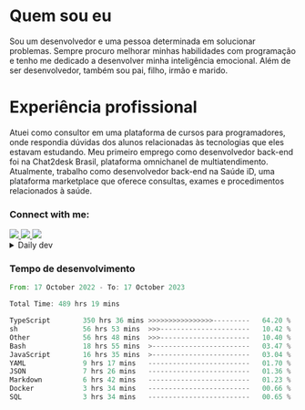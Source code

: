 # Quem sou eu
Sou um desenvolvedor e uma pessoa determinada em solucionar problemas. Sempre procuro melhorar minhas habilidades com programação e tenho me dedicado a desenvolver minha inteligência emocional. Além de ser desenvolvedor, também sou pai, filho, irmão e marido.

# Experiência profissional
Atuei como consultor em uma plataforma de cursos para programadores, onde respondia dúvidas dos alunos relacionadas às tecnologias que eles estavam estudando.
Meu primeiro emprego como desenvolvedor back-end foi na Chat2desk Brasil, plataforma omnichanel de multiatendimento.
Atualmente, trabalho como desenvolvedor back-end na Saúde iD, uma plataforma marketplace que oferece consultas, exames e procedimentos relacionados à saúde.

### Connect with me:
<a href="https://www.linkedin.com/in/theusmoreira" target="_blank" >
<img src="https://img.shields.io/badge/linkedin-%230077B5.svg?&style=for-the-badge&logo=linkedin&logoColor=white ">
</a>
<a href="https://www.instagram.com/matheus.s.moreira/" target="_blank">
<img src="https://img.shields.io/badge/instagram-%23E4405F.svg?&style=for-the-badge&logo=instagram&logoColor=white">
</a>
<a href="mailto:matheussm301@gmail.com"  target="_blank">
<img src="https://img.shields.io/badge/gmail-%23E4405F.svg?&style=for-the-badge&logo=gmail&logoColor=white">
</a>


<details>
  <summary>Daily dev </summary>
<p>
  <a href="https://app.daily.dev/matheussantos"><img src="https://github.com/matheus-santos-moreira/matheus-santos-moreira/blob/master/devcard.svg" width="200" alt="Matheus Santos's Dev Card"/></a>
 </p>
</details>

<h3>Tempo de desenvolvimento</h3>

<!--START_SECTION:waka-->

```rust
From: 17 October 2022 - To: 17 October 2023

Total Time: 489 hrs 19 mins

TypeScript        350 hrs 36 mins >>>>>>>>>>>>>>>>---------   64.20 %
sh                56 hrs 53 mins  >>>----------------------   10.42 %
Other             56 hrs 48 mins  >>>----------------------   10.40 %
Bash              18 hrs 55 mins  >------------------------   03.47 %
JavaScript        16 hrs 35 mins  >------------------------   03.04 %
YAML              9 hrs 17 mins   -------------------------   01.70 %
JSON              7 hrs 26 mins   -------------------------   01.36 %
Markdown          6 hrs 42 mins   -------------------------   01.23 %
Docker            3 hrs 34 mins   -------------------------   00.66 %
SQL               3 hrs 34 mins   -------------------------   00.65 %
```

<!--END_SECTION:waka-->

